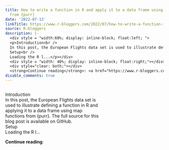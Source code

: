 ```yaml
---
title: How to write a function in R and apply it to a data frame using map functions
  from {purr}
date: '2022-07-13'
linkTitle: https://www.r-bloggers.com/2022/07/how-to-write-a-function-in-r-and-apply-it-to-a-data-frame-using-map-functions-from-purr/
source: R-bloggers
description: |-
  <div style = "width:60%; display: inline-block; float:left; ">
  <p>Introduction<br />
  In this post, the European Flights data set is used to illustrate defining a function in R and applying it to a data frame using map functions from {purr}. The full source for this blog post is available on GitHub.<br />
  Setup<br />
  Loading the R l...</p></div>
  <div style = "width: 40%; display: inline-block; float:right;"></div>
  <div style="clear: both;"></div>
  <strong>Continue reading</strong>: <a href="https://www.r-bloggers.com/2022/07/how-to-write-a-function-in-r-and-apply-it-to-a-data-frame-using-map-function ...
disable_comments: true
---
```

<div style = "width:60%; display: inline-block; float:left; ">
<p>Introduction<br />
In this post, the European Flights data set is used to illustrate defining a function in R and applying it to a data frame using map functions from {purr}. The full source for this blog post is available on GitHub.<br />
Setup<br />
Loading the R l...</p></div>
<div style = "width: 40%; display: inline-block; float:right;"></div>
<div style="clear: both;"></div>
<strong>Continue reading</strong>: <a href="https://www.r-bloggers.com/2022/07/how-to-write-a-function-in-r-and-apply-it-to-a-data-frame-using-map-function ...